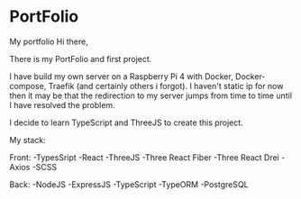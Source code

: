 # PortFolio
My portfolio
Hi there,

There is my PortFolio and first project.

I have build my own server on a Raspberry Pi 4 with Docker,
Docker-compose, Traefik (and certainly 
others i forgot). I haven't static ip for now 
then it may be that the redirection to my server jumps from time to time until I have resolved the problem.

I decide to learn TypeScript and ThreeJS to create this project.

My stack:

Front:
-TypesSript
-React
-ThreeJS
-Three React Fiber
-Three React Drei
-Axios
-SCSS

Back:
-NodeJS
-ExpressJS
-TypeScript
-TypeORM
-PostgreSQL
